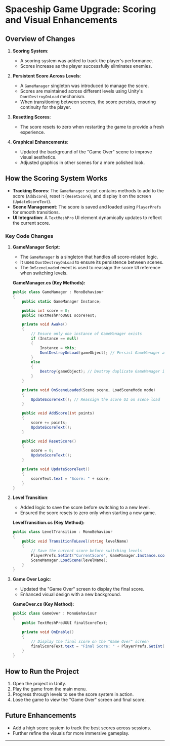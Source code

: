 
# Spaceship Game Upgrade: Scoring and Visual Enhancements

## Overview of Changes

1. **Scoring System**:
   - A scoring system was added to track the player's performance.
   - Scores increase as the player successfully eliminates enemies.

2. **Persistent Score Across Levels**:
   - A `GameManager` singleton was introduced to manage the score.
   - Scores are maintained across different levels using Unity's `DontDestroyOnLoad` mechanism.
   - When transitioning between scenes, the score persists, ensuring continuity for the player.

3. **Resetting Scores**:
   - The score resets to zero when restarting the game to provide a fresh experience.

4. **Graphical Enhancements**:
   - Updated the background of the "Game Over" scene to improve visual aesthetics.
   - Adjusted graphics in other scenes for a more polished look.

## How the Scoring System Works

- **Tracking Scores**: The `GameManager` script contains methods to add to the score (`AddScore`), reset it (`ResetScore`), and display it on the screen (`UpdateScoreText`).
- **Scene Management**: The score is saved and loaded using `PlayerPrefs` for smooth transitions.
- **UI Integration**: A `TextMeshPro` UI element dynamically updates to reflect the current score.

### Key Code Changes

1. **GameManager Script**:
   - The `GameManager` is a singleton that handles all score-related logic.
   - It uses `DontDestroyOnLoad` to ensure its persistence between scenes.
   - The `OnSceneLoaded` event is used to reassign the score UI reference when switching levels.

   **GameManager.cs (Key Methods):**

   ```csharp
   public class GameManager : MonoBehaviour
   {
       public static GameManager Instance;

       public int score = 0;
       public TextMeshProUGUI scoreText;

       private void Awake()
       {
           // Ensure only one instance of GameManager exists
           if (Instance == null)
           {
               Instance = this;
               DontDestroyOnLoad(gameObject); // Persist GameManager across scenes
           }
           else
           {
               Destroy(gameObject); // Destroy duplicate GameManager instances
           }
       }

       private void OnSceneLoaded(Scene scene, LoadSceneMode mode)
       {
           UpdateScoreText(); // Reassign the score UI on scene load
       }

       public void AddScore(int points)
       {
           score += points;
           UpdateScoreText();
       }

       public void ResetScore()
       {
           score = 0;
           UpdateScoreText();
       }

       private void UpdateScoreText()
       {
           scoreText.text = "Score: " + score;
       }
   }
   ```

2. **Level Transition**:
   - Added logic to save the score before switching to a new level.
   - Ensured the score resets to zero only when starting a new game.

   **LevelTransition.cs (Key Method):**

   ```csharp
   public class LevelTransition : MonoBehaviour
   {
       public void TransitionToLevel(string levelName)
       {
           // Save the current score before switching levels
           PlayerPrefs.SetInt("CurrentScore", GameManager.Instance.score);
           SceneManager.LoadScene(levelName);
       }
   }
   ```

3. **Game Over Logic**:
   - Updated the "Game Over" screen to display the final score.
   - Enhanced visual design with a new background.

   **GameOver.cs (Key Method):**

   ```csharp
   public class GameOver : MonoBehaviour
   {
       public TextMeshProUGUI finalScoreText;

       private void OnEnable()
       {
           // Display the final score on the "Game Over" screen
           finalScoreText.text = "Final Score: " + PlayerPrefs.GetInt("CurrentScore");
       }
   }
   ```

## How to Run the Project

1. Open the project in Unity.
2. Play the game from the main menu.
3. Progress through levels to see the score system in action.
4. Lose the game to view the "Game Over" screen and final score.

## Future Enhancements

- Add a high score system to track the best scores across sessions.
- Further refine the visuals for more immersive gameplay.

---
